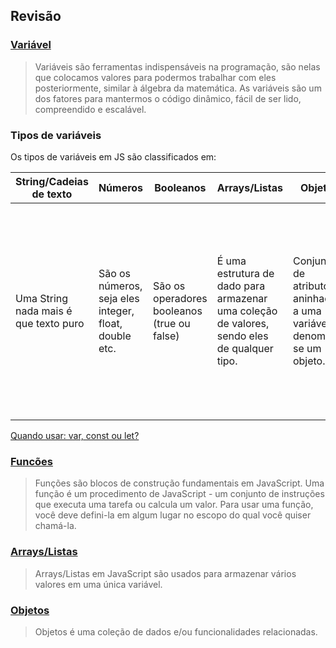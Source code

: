 ## Revisão 

### [Variável](https://developer.mozilla.org/pt-BR/docs/Learn/JavaScript/First_steps/Vari%C3%A1veis)

> Variáveis são ferramentas indispensáveis na programação, são nelas que colocamos valores para podermos trabalhar com eles posteriormente, similar à álgebra da matemática. As variáveis são um dos fatores para mantermos o código dinâmico, fácil de ser lido, compreendido e escalável. 

### Tipos de variáveis

Os tipos de variáveis em JS são classificados em:


String/Cadeias de texto | Números | Booleanos | Arrays/Listas | Objetos | Funções
------------ | ------------- | ------------- | ------------- | ------------- | -------------
Uma String nada mais é que texto puro | São os números, seja eles integer, float, double etc. | São os operadores booleanos (true ou false) | É uma estrutura de dado para armazenar uma coleção de valores, sendo eles de qualquer tipo. | Conjunto de atributos aninhados a uma variável denomina-se um objeto. | Em JavaScript é possível declarar uma variável como uma função, podendo fazer operações e retornando o valor para a variável de declaração.

[Quando usar: var, const ou let?](https://medium.com/collabcode/javascript-e-suas-vari%C3%A1veis-var-let-e-const-b035b44c2dab)

### [Funcões](https://developer.mozilla.org/pt-BR/docs/Web/JavaScript/Guide/Fun%C3%A7%C3%B5es) 
> Funções são blocos de construção fundamentais em JavaScript. Uma função é um procedimento de JavaScript - um conjunto de instruções que executa uma tarefa ou calcula um valor. Para usar uma função, você deve defini-la em algum lugar no escopo do qual você quiser chamá-la.

### [Arrays/Listas](https://developer.mozilla.org/pt-BR/docs/Web/JavaScript/Reference/Global_Objects/Array)
> Arrays/Listas em JavaScript são usados para armazenar vários valores em uma única variável.


### [Objetos](https://developer.mozilla.org/pt-BR/docs/Aprender/JavaScript/Objetos/B%C3%A1sico)

> Objetos é uma coleção de dados e/ou funcionalidades relacionadas. 
